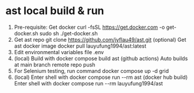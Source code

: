 # ast local build & run
1.	Pre-requisite: Get docker
    curl -fsSL https://get.docker.com -o get-docker.sh
    sudo sh ./get-docker.sh
2.	Get ast repo
    git clone https://github.com/jyflau49/ast.git
    (optional) Get ast docker image
    docker pull lauyufung1994/ast:latest
4.	Edit environmental variables file .env
5.	(local) Build with docker compose build ast
    (github actions) Auto builds at main branch remote repo push
6.	For Selenium testing, run command 
    docker compose up -d grid
7.	(local) Enter shell with docker compose run --rm ast
    (docker hub build) Enter shell with docker compose run --rm lauyufung1994/ast